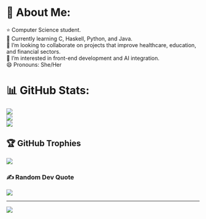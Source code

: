 
# 💫 About Me:
⭐ Computer Science student. <br> 🌱 Currently learning C, Haskell, Python, and Java.<br>👯 I’m looking to collaborate on projects that improve healthcare, education, and financial sectors.<br>🤝 I’m interested in front-end development and AI integration.<br>😄 Pronouns: She/Her

# 📊 GitHub Stats:
![](https://github-readme-stats.vercel.app/api?username=KavJet&theme=dark&hide_border=true&include_all_commits=false&count_private=true)<br/>
![](https://github-readme-streak-stats.herokuapp.com/?user=KavJet&theme=dark&hide_border=true)<br/>
![](https://github-readme-stats.vercel.app/api/top-langs/?username=KavJet&theme=dark&hide_border=true&include_all_commits=false&count_private=true&layout=compact)

## 🏆 GitHub Trophies
![](https://github-profile-trophy.vercel.app/?username=KavJet&theme=radical&no-frame=false&no-bg=true&margin-w=4)

### ✍️ Random Dev Quote
![](https://quotes-github-readme.vercel.app/api?type=horizontal&theme=tokyonight)

---
[![](https://visitcount.itsvg.in/api?id=KavJet&icon=0&color=0)](https://visitcount.itsvg.in)
